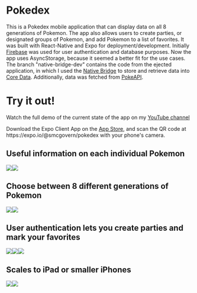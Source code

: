 # Pokedex
This is a Pokedex mobile application that can display data on all 8 generations of Pokemon. The app also allows users to create parties, or designated groups of Pokemon, and add Pokemon to a list of favorites. It was built with React-Native and Expo for deployment/development. Initially <a href="https://firebase.google.com/">Firebase</a> was used for user authentication and database purposes. Now the app uses AsyncStorage, because it seemed a better fit for the use cases. The branch "native-bridge-dev" contains the code from the ejected application, in which I used the <a href="https://reactnative.dev/docs/native-modules-ios">Native Bridge<a> to store and retrieve data into <a href="https://developer.apple.com/documentation/coredata">Core Data<a>. Additionally, data was fetched from <a href="https://pokeapi.co/">PokeAPI<a>.


# Try it out!
<p>Watch the full demo of the current state of the app on my <a href="https://www.youtube.com/watch?v=j3-sw69TbPo&t=3s">YouTube channel</a> </p>

<p>Download the Expo Client App on the <a href="https://itunes.apple.com/app/apple-store/id982107779">App Store</a>, and scan the QR code at https://expo.io/@smcgovern/pokedex with your phone's camera.</p>

## Useful information on each individual Pokemon
<div style="display: flex;">
  <img src="https://i.imgflip.com/4deg40.gif"/>
  <img src="https://i.imgflip.com/4delac.gif"/>
</div>

## Choose between 8 different generations of Pokemon
<div style="display: flex;">
  <img src="https://i.imgflip.com/4deemz.gif"/>
  <img src="https://i.imgflip.com/4def2r.gif"/>
</div>

## User authentication lets you create parties and mark your favorites
<div style="display: flex;">
  <img src="https://i.imgflip.com/4desw6.gif"/>
  <img src="https://i.imgflip.com/4dengr.gif"/>
  <img src="https://i.imgflip.com/4deqbq.gif"/>
</div>

## Scales to iPad or smaller iPhones
<div style="display: flex;">
  <img src="https://i.imgflip.com/4dw7cx.gif"/>
  <img src="https://i.imgflip.com/4dw7qp.gif"/>
</div>

